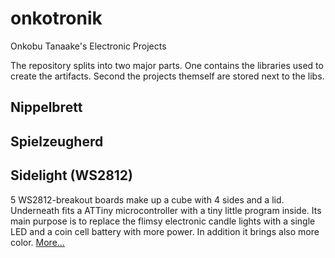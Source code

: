 # onkotronik
Onkobu Tanaake's Electronic Projects

The repository splits into two major parts. One contains the libraries used
to create the artifacts. Second the projects themself are stored next to the
libs.

## Nippelbrett

## Spielzeugherd

## Sidelight (WS2812)
5 WS2812-breakout boards make up a cube with 4 sides and a lid. Underneath
fits a ATTiny microcontroller with a tiny little program inside. Its main
purpose is to replace the flimsy electronic candle lights with a single
LED and a coin cell battery with more power. In addition it brings also
more color. [More…](sidelight/README.md)
